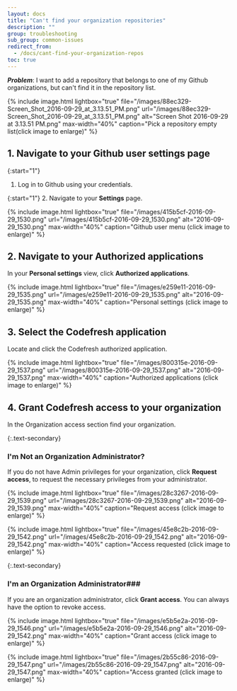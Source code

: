 ```yaml
---
layout: docs
title: "Can't find your organization repositories"
description: ""
group: troubleshooting
sub_group: common-issues
redirect_from:
  - /docs/cant-find-your-organization-repos
toc: true
---
```

***Problem***: I want to add a repository that belongs to one of my Github organizations, but can't find it in the repository list.

{% include 
image.html 
lightbox="true" 
file="/images/88ec329-Screen_Shot_2016-09-29_at_3.13.51_PM.png" 
url="/images/88ec329-Screen_Shot_2016-09-29_at_3.13.51_PM.png"
alt="Screen Shot 2016-09-29 at 3.13.51 PM.png" 
max-width="40%"
caption="Pick a repository empty list(click image to enlarge)"
%}

## 1. Navigate to your Github user settings page

{:start="1"}
1. Log in to Github using your credentials.

{:start="1"}
2. Navigate to your **Settings** page.

{% include 
image.html 
lightbox="true" 
file="/images/415b5cf-2016-09-29_1530.png" 
url="/images/415b5cf-2016-09-29_1530.png"
alt="2016-09-29_1530.png" 
max-width="40%"
caption="Github user menu (click image to enlarge)"
%}

## 2. Navigate to your Authorized applications
In your **Personal settings** view, click **Authorized applications**.

{% include 
image.html 
lightbox="true" 
file="/images/e259e11-2016-09-29_1535.png" 
url="/images/e259e11-2016-09-29_1535.png"
alt="2016-09-29_1535.png" 
max-width="40%"
caption="Personal settings (click image to enlarge)"
%}

## 3. Select the Codefresh application
Locate and click the Codefresh authorized application.

{% include 
image.html 
lightbox="true" 
file="/images/800315e-2016-09-29_1537.png" 
url="/images/800315e-2016-09-29_1537.png"
alt="2016-09-29_1537.png" 
max-width="40%"
caption="Authorized applications (click image to enlarge)"
%}

## 4. Grant Codefresh access to your organization
In the Organization access section find your organization.

{:.text-secondary}
### I'm Not an Organization Administrator?
If you do not have Admin privileges for your organization, click **Request access**, to request the necessary privileges from your administrator.

{% include 
image.html 
lightbox="true" 
file="/images/28c3267-2016-09-29_1539.png" 
url="/images/28c3267-2016-09-29_1539.png"
alt="2016-09-29_1539.png" 
max-width="40%"
caption="Request access (click image to enlarge)"
%}

{% include 
image.html 
lightbox="true" 
file="/images/45e8c2b-2016-09-29_1542.png" 
url="/images/45e8c2b-2016-09-29_1542.png"
alt="2016-09-29_1542.png" 
max-width="40%"
caption="Access requested (click image to enlarge)"
%}

{:.text-secondary}
### I'm an Organization Administrator###
If you are an organization administrator, click **Grant access**.
You can always have the option to revoke access.

{% include 
image.html 
lightbox="true" 
file="/images/e5b5e2a-2016-09-29_1546.png" 
url="/images/e5b5e2a-2016-09-29_1546.png"
alt="2016-09-29_1542.png" 
max-width="40%"
caption="Grant access (click image to enlarge)"
%}

{% include 
image.html 
lightbox="true" 
file="/images/2b55c86-2016-09-29_1547.png" 
url="/images/2b55c86-2016-09-29_1547.png"
alt="2016-09-29_1547.png" 
max-width="40%"
caption="Access granted (click image to enlarge)"
%}
